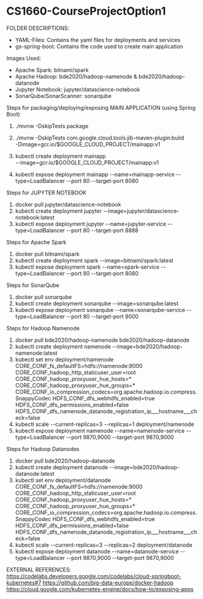 # CS1660-CourseProjectOption1

FOLDER DESCRIPTIONS:
- YAML-Files: Contains the yaml files for deployments and services
- gs-spring-boot: Contains the code used to create main application


Images Used:
- Apache Spark: bitnami/spark
- Apache Hadoop: bde2020/hadoop-namenode & bde2020/hadoop-datanode
- Jupyter Notebook: jupyter/datascience-notebook
- SonarQube/SonarScanner: sonarqube


Steps for packaging/deploying/exposing MAIN APPLICATION (using Spring Boot)

1. ./mvnw -DskipTests package

2. ./mvnw -DskipTests com.google.cloud.tools:jib-maven-plugin:build \
  -Dimage=gcr.io/$GOOGLE_CLOUD_PROJECT/mainapp:v1
  
3. kubectl create deployment mainapp \
  --image=gcr.io/$GOOGLE_CLOUD_PROJECT/mainapp:v1
  
4. kubectl expose deployment mainapp --name=mainapp-service --type=LoadBalancer --port 80 --target-port 8080


Steps for JUPYTER NOTEBOOK

1. docker pull jupyter/datascience-notebook
2. kubectl create deployment jupyter --image=jupyter/datascience-notebook:latest
3. kubectl expose deployment jupyter --name=jupyter-service --type=LoadBalancer --port 80 --target-port 8888

Steps for Apache Spark

1. docker pull bitnami/spark
2. kubectl create deployment spark --image=bitnami/spark:latest
3. kubectl expose deployment spark --name=spark-service --type=LoadBalancer --port 80 --target-port 8080

Steps for SonarQube

1. docker pull sonarqube
2. kubectl create deployment sonarqube --image=sonarqube:latest
3. kubectl expose deployment sonarqube --name=sonarqube-service --type=LoadBalancer --port 80 --target-port 9000

Steps for Hadoop Namenode

1. docker pull bde2020/hadoop-namenode  bde2020/hadoop-datanode
2. kubectl create deployment namenode --image=bde2020/hadoop-namenode:latest
3. kubectl set env deployment/namenode CORE_CONF_fs_defaultFS=hdfs://namenode:9000 CORE_CONF_hadoop_http_staticuser_user=root CORE_CONF_hadoop_proxyuser_hue_hosts=* CORE_CONF_hadoop_proxyuser_hue_groups=* CORE_CONF_io_compression_codecs=org.apache.hadoop.io.compress.SnappyCodec HDFS_CONF_dfs_webhdfs_enabled=true HDFS_CONF_dfs_permissions_enabled=false HDFS_CONF_dfs_namenode_datanode_registration_ip___hostname___check=false
4. kubectl scale --current-replicas=3 --replicas=1 deployment/namenode
5. kubectl expose deployment namenode --name=namenode-service --type=LoadBalancer --port 9870,9000 --target-port 9870,9000

Steps for Hadoop Datanodes

1. docker pull bde2020/hadoop-datanode
2. kubectl create deployment datanode --image=bde2020/hadoop-datanode:latest
3. kubectl set env deployment/datanode CORE_CONF_fs_defaultFS=hdfs://namenode:9000 CORE_CONF_hadoop_http_staticuser_user=root CORE_CONF_hadoop_proxyuser_hue_hosts=* CORE_CONF_hadoop_proxyuser_hue_groups=* CORE_CONF_io_compression_codecs=org.apache.hadoop.io.compress.SnappyCodec HDFS_CONF_dfs_webhdfs_enabled=true HDFS_CONF_dfs_permissions_enabled=false HDFS_CONF_dfs_namenode_datanode_registration_ip___hostname___check=false
4. kubectl scale --current-replicas=3 --replicas=2 deployment/datanode
5. kubectl expose deployment datanode --name=datanode-service --type=LoadBalancer --port 9870,9000 --target-port 9870,9000
  

EXTERNAL REFERENCES:
https://codelabs.developers.google.com/codelabs/cloud-springboot-kubernetes#7
https://github.com/big-data-europe/docker-hadoop
https://cloud.google.com/kubernetes-engine/docs/how-to/exposing-apps

